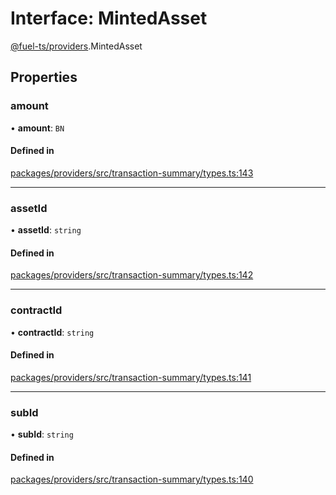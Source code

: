# Interface: MintedAsset

[@fuel-ts/providers](/api/Providers/index.md).MintedAsset

## Properties

### amount

• **amount**: `BN`

#### Defined in

[packages/providers/src/transaction-summary/types.ts:143](https://github.com/FuelLabs/fuels-ts/blob/431c3088/packages/providers/src/transaction-summary/types.ts#L143)

___

### assetId

• **assetId**: `string`

#### Defined in

[packages/providers/src/transaction-summary/types.ts:142](https://github.com/FuelLabs/fuels-ts/blob/431c3088/packages/providers/src/transaction-summary/types.ts#L142)

___

### contractId

• **contractId**: `string`

#### Defined in

[packages/providers/src/transaction-summary/types.ts:141](https://github.com/FuelLabs/fuels-ts/blob/431c3088/packages/providers/src/transaction-summary/types.ts#L141)

___

### subId

• **subId**: `string`

#### Defined in

[packages/providers/src/transaction-summary/types.ts:140](https://github.com/FuelLabs/fuels-ts/blob/431c3088/packages/providers/src/transaction-summary/types.ts#L140)
